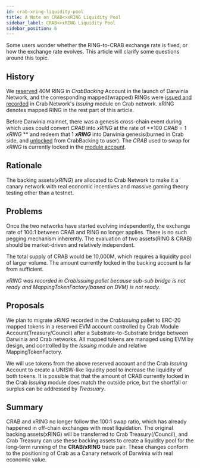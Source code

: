 ```yaml
---
id: crab-xring-liquidity-pool
title: A Note on CRAB<>xRING Liquidity Pool
sidebar_label: CRAB<>xRING Liquidity Pool
sidebar_position: 6
---
```


Some users wonder whether the RING-to-CRAB exchange rate is fixed, or how the exchange rate evolves. This article will clarify some questions around this topic.

## History
We [reserved](https://github.com/darwinia-network/darwinia-common/blob/c387ba1c7303e1bad26aa612f232afcbcfd891ae/frame/bridge/crab/backing/src/lib.rs#L62) 40M RING in *CrabBacking* Account in the launch of Darwinia Network, and the corresponding mapped(wrapped) RINGs were [issued and recorded](https://github.com/darwinia-network/darwinia-common/blob/c387ba1c7303e1bad26aa612f232afcbcfd891ae/frame/bridge/crab/issuing/src/lib.rs#L82) in Crab Network's *Issuing* module on Crab network. xRING denotes mapped RING in the rest part of this article. 

Before Darwinia mainnet, there was a genesis cross-chain event during which uses could convert *CRAB* into *xRING* at the rate of **100 *CRAB* = 1 *xRING* ** and redeem that 1 ***xRING*** into Darwinia genesis(burned in Crab side, and [unlocked](https://github.com/darwinia-network/darwinia-common/blob/45c85a84750c42bef91637507d706bf40dbdb5fe/frame/bridge/crab/issuing/src/lib.rs#L132) from CrabBacking to user).
The *CRAB* used to swap for *xRING* is currently locked in the [module account](https://crab.subscan.io/account/5EYCAe5gKAhHQ8Hp3UUSqEGzsUtdrevrhUadXKWuwzDYmX9T).

## Rationale
The backing assets(*xRING*) are allocated to Crab Network to make it a canary network with real economic incentives and massive gaming theory testing other than a testnet.

## Problems
Once the two networks have started evolving independently, the exchange rate of 100:1 between CRAB and RING no longer applies. There is no such pegging mechanism inherently. The evaluation of two assets(RING & CRAB) should be market-driven and relatively independent.

The total supply of CRAB would be 10,000M, which requires a liquidity pool of larger volume. The amount currently locked in the backing account is far from sufficient.

*xRING was recorded in CrabIssuing pallet because sub-sub bridge is not ready and MappingTokenFactory(based on DVM) is not ready.*

## Proposals
We plan to migrate *xRING* recorded in the *CrabIssuing* pallet to ERC-20 mapped tokens in a reserved EVM account controlled by Crab Module Account(Treasury/Council) after a Substrate-to-Substrate bridge between Darwinia and Crab networks. All mapped tokens are managed using EVM by design, and controlled by the *Issuing* module and relative MappingTokenFactory.

We will use tokens from the above reserved account and the Crab *Issuing* Account to create a UNISW-like liquidity pool to increase the liquidity of both tokens. It is possible that that the amount of CRAB currently locked in the Crab *Issuing* module does match the outside price, but the shortfall or surplus can be addressed by *Treasuary*.

## Summary
CRAB and xRING no longer follow the 100:1 swap ratio, which has already happened in off-chain exchanges with most liquidation. The original backing assets(xRING) will be transferred to Crab Treasury(/Council), and Crab Treasury can use these backing assets to create a liquidity pool for the long-term running of the **CRAB/xRING** trade pair. These changes conform to the positioning of Crab as a Canary network of Darwinia with real economic value.
